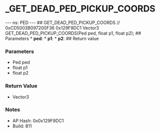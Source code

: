 # _GET_DEAD_PED_PICKUP_COORDS

--- ns: PED --- ## GET_DEAD_PED_PICKUP_COORDS  // 0xCD5003B097200F36 0x129F9DC1 Vector3 GET_DEAD_PED_PICKUP_COORDS(Ped ped, float p1, float p2);   ## Parameters * **ped**: * **p1**: * **p2**:  ## Return value

### Parameters
* Ped ped
* float p1
* float p2

### Return Value
* Vector3

### Notes
* AP Hash: 0x0x129F9DC1
* Build: 811

